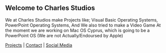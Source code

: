 ## Welcome to Charles Studios
We at Charles Studios make Projects like; Visual Basic Operating Systems, PowerPoint Operating Systems, And We also tried to make a Video Game
At the moment we are working on Mac OS Cyprus, which is going to be a PowerPoint OS (We are not Actually/Endoursed by Apple)

[Projects](projects.md) | [Contact](contact.md) | [Social Media](smedia.md)

